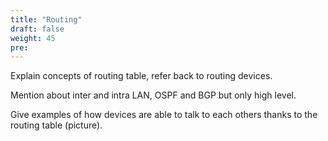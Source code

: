 ```yaml
---
title: "Routing"
draft: false
weight: 45
pre: 
---
```





Explain concepts of routing table, refer back to routing devices.

Mention about inter and intra LAN, OSPF and BGP but only high level.

Give examples of how devices are able to talk to each others thanks to the routing table (picture).










